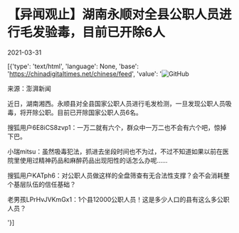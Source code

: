 # 【异闻观止】湖南永顺对全县公职人员进行毛发验毒，目前已开除6人

2021-03-31

[{'type': 'text/html', 'language': None, 'base': 'https://chinadigitaltimes.net/chinese/feed', 'value': '![GitHub](https://chinadigitaltimes.net/chinese/files/2021/03/image-1617187591593.png)

来源：澎湃新闻

近日，湖南湘西。永顺县对全县国家公职人员进行毛发检测，一旦发现公职人员吸毒，将开除公职。目前已开除国家公职人员6名。





搜狐用户6E8iCS8zvp1：一万二就有六个，群众中一万二也不会有六个吧，惊掉下巴。

小瑞mitsu：虽然吸毒犯法，抓进去坐段时间也不为过，不过不知道如果以前在医院里使用过精神药品和麻醉药品出现阳性的话怎么办呢……

搜狐用户KATph6：对公职人员做这样的全盘筛查有无合法性支撑？会不会消耗整个基层队伍的信任基础？

老男孩LPrHvJVKmGx1：1个县12000公职人员！这是多少人口的县有这么多公职人员？

'}]